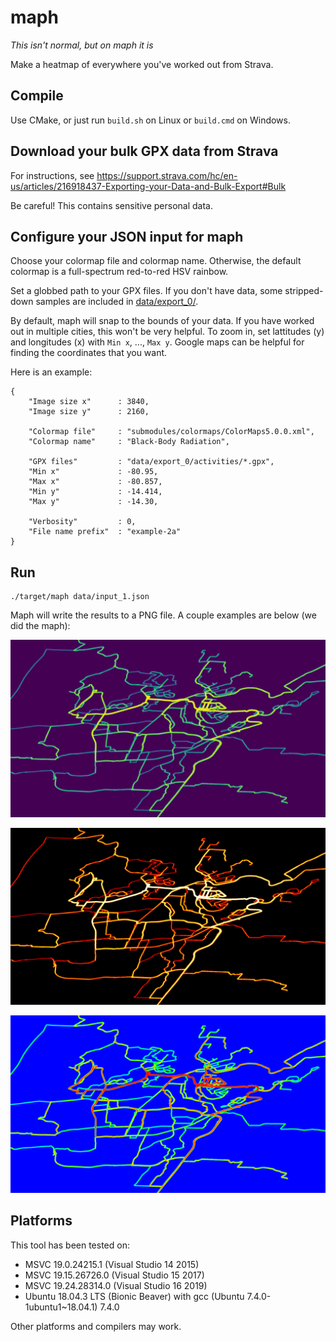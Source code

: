 # maph
*This isn't normal, but on maph it is*

Make a heatmap of everywhere you've worked out from Strava.

## Compile

Use CMake, or just run `build.sh` on Linux or `build.cmd` on Windows.

## Download your bulk GPX data from Strava

For instructions, see https://support.strava.com/hc/en-us/articles/216918437-Exporting-your-Data-and-Bulk-Export#Bulk

Be careful!  This contains sensitive personal data.

## Configure your JSON input for maph

Choose your colormap file and colormap name.  Otherwise, the default colormap is a full-spectrum red-to-red HSV rainbow.

Set a globbed path to your GPX files.  If you don't have data, some stripped-down samples are included in [data/export\_0/](data/export_0/).

By default, maph will snap to the bounds of your data.  If you have worked out in multiple cities, this won't be very helpful.  To zoom in, set lattitudes (y) and longitudes (x) with `Min x`, ..., `Max y`.  Google maps can be helpful for finding the coordinates that you want.

Here is an example:

    {
    	"Image size x"      : 3840,
    	"Image size y"      : 2160,
    
    	"Colormap file"     : "submodules/colormaps/ColorMaps5.0.0.xml",
    	"Colormap name"     : "Black-Body Radiation",
    
    	"GPX files"         : "data/export_0/activities/*.gpx",
    	"Min x"             : -80.95,
    	"Max x"             : -80.857,
    	"Min y"             : -14.414,
    	"Max y"             : -14.30,
    
    	"Verbosity"         : 0,
    	"File name prefix"  : "example-2a"
    }

## Run

    ./target/maph data/input_1.json

Maph will write the results to a PNG file.  A couple examples are below (we did the maph):

![Viridis colormap](https://raw.githubusercontent.com/JeffIrwin/maph/master/data/expected-output/example-1a.png)

![Black-body radiation colormap](https://raw.githubusercontent.com/JeffIrwin/maph/master/data/expected-output/example-2a.png)

![Blue to red rainbow colormap](https://raw.githubusercontent.com/JeffIrwin/maph/master/data/expected-output/example-3a.png)

## Platforms

This tool has been tested on:
- MSVC 19.0.24215.1 (Visual Studio 14 2015)
- MSVC 19.15.26726.0 (Visual Studio 15 2017)
- MSVC 19.24.28314.0 (Visual Studio 16 2019)
- Ubuntu 18.04.3 LTS (Bionic Beaver) with gcc (Ubuntu 7.4.0-1ubuntu1\~18.04.1) 7.4.0

Other platforms and compilers may work.

